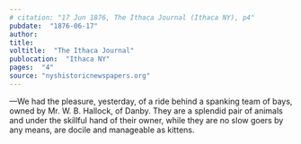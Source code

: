```yaml
---
# citation: "17 Jun 1876, The Ithaca Journal (Ithaca NY), p4"
pubdate:  "1876-06-17"
author: 
title: 
voltitle:  "The Ithaca Journal"
publocation:  "Ithaca NY"
pages:  "4"
source: "nyshistoricnewspapers.org"
---
```


—We had the pleasure, yesterday, of a ride behind a spanking team of bays, owned by Mr. W. B. Hallock, of Danby. They are a splendid pair of animals and under the skillful hand of their owner, while they are no slow goers by any means, are docile and manageable as kittens.


